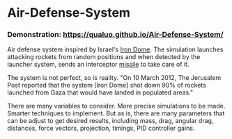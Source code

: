 # Air-Defense-System
 
### Demonstration: https://qualuo.github.io/Air-Defense-System/

Air defense system inspired by Israel's [Iron Dome](https://en.wikipedia.org/wiki/Iron_Dome). The simulation launches attacking rockets from random positions and when detected by the launcher system, sends an interceptor [missile](https://en.wikipedia.org/wiki/Missile) to take care of it. 

The system is not perfect, so is reality. "On 10 March 2012, The Jerusalem Post reported that the system [Iron Dome] shot down 90% of rockets launched from Gaza that would have landed in populated areas." 

There are many variables to consider. More precise simulations to be made. Smarter techniques to implement. But as is, there are many parameters that can be adjust to get desired results, including mass, drag, angular drag, distances, force vectors, projection, timings, PID controller gains.
